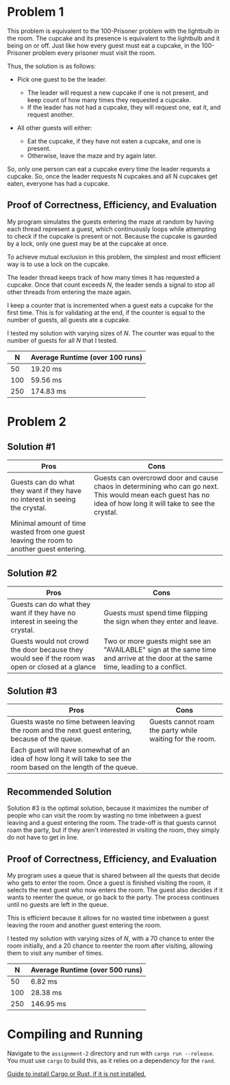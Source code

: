 
# Problem 1

This problem is equivalent to the 100-Prisoner problem with the lightbulb in the room. The cupcake and its presence is equivalent
to the lightbulb and it being on or off. Just like how every guest must eat a cupcake, in the 100-Prisoner problem every prisoner must visit the room.

Thus, the solution is as follows:

* Pick one guest to be the leader. 
    * The leader will request a new cupcake if one is not present, and keep count of how many times they requested a cupcake.
    * If the leader has not had a cupcake, they will request one, eat it, and request another.

* All other guests will either:
    * Eat the cupcake, if they have not eaten a cupcake, and one is present.
    * Otherwise, leave the maze and try again later.

So, only one person can eat a cupcake every time the leader requests a cupcake. So, once the leader requests N cupcakes and all N cupcakes get eaten, everyone has had a cupcake.

## Proof of Correctness, Efficiency, and Evaluation

My program simulates the guests entering the maze at random by having each thread represent a guest, which continuously loops while attempting to check if the cupcake is present or not. Because the cupcake is gaurded by a lock, only one guest may be at the cupcake at once.

To achieve mutual exclusion in this problem, the simplest and most efficient way is to use a lock on the cupcake.

The leader thread keeps track of how many times it has requested a cupcake. Once that count exceeds $N$, the leader sends a signal to stop all other threads from entering the maze again.

I keep a counter that is incremented when a guest eats a cupcake for the first time. This is for validating at the end, if the counter is equal to the number of guests, all guests ate a cupcake.

I tested my solution with varying sizes of $N$. The counter was equal to the number of guests for all $N$ that I tested.

| N      | Average Runtime (over 100 runs)|
| ------ | ----------- |
| 50     | 19.20 ms    |
| 100    | 59.56 ms   |
| 250    | 174.83 ms   |

#
# Problem 2

## Solution #1

| Pros | Cons |
| ------ | ----------- |
| Guests can do what they want if they have no interest in seeing the crystal.| Guests can overcrowd door and cause chaos in determining who can go next. This would mean each guest has no idea of how long it will take to see the crystal.     |
| Minimal amount of time wasted from one guest leaving the room to another guest entering.

## Solution #2

| Pros | Cons |
| --- | --- |
| Guests can do what they want if they have no interest in seeing the crystal. | Guests must spend time flipping the sign when they enter and leave. | 
| Guests would not crowd the door because they would see if the room was open or closed at a glance | Two or more guests might see an "AVAILABLE" sign at the same time and arrive at the door at the same time, leading to a conflict. |

## Solution #3
| Pros | Cons |
| --- | --- |
| Guests waste no time between leaving the room and the next guest entering, because of the queue. | Guests cannot roam the party while waiting for the room. 
| Each guest will have somewhat of an idea of how long it will take to see the room based on the length of the queue. |

## Recommended Solution

Solution #3 is the optimal solution, because it maximizes the number of people who can visit the room by wasting no time inbetween a guest leaving and a guest entering the room. The trade-off is that guests cannot roam the party, but if they aren't interested in visiting the room, they simply do not have to get in line.

## Proof of Correctness, Efficiency, and Evaluation

My program uses a queue that is shared between all the quests that decide who gets to enter the room. Once a guest is finished visiting the room, it selects the next guest who now enters the room. The guest also decides if it wants to reenter the queue, or go back to the party. The process continues until no guests are left in the queue.

This is efficient because it allows for no wasted time inbetween a guest leaving the room and another guest entering the room.

I tested my solution with varying sizes of $N$, with a $70%$ chance to enter the room initially, and a $20%$ chance to reenter the room after visiting, allowing them to visit any number of times.

| N      | Average Runtime (over 500 runs)|
| ------ | ---------|
| 50     | 6.82 ms  |
| 100    | 28.38 ms  |
| 250    | 146.95 ms |

# Compiling and Running
Navigate to the ``assignment-2`` directory and run with `cargo run --release`.
You must use `cargo` to build this, as it relies on a dependency for the `rand`.

[Guide to install Cargo or Rust, if it is not installed.](https://doc.rust-lang.org/book/ch01-01-installation.html#installation)
